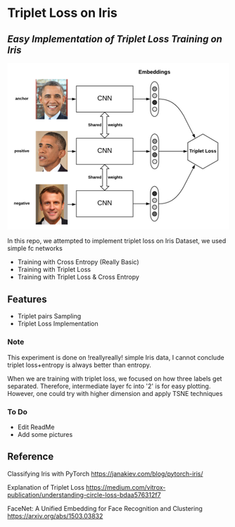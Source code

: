 # Triplet Loss on Iris
## _Easy Implementation of Triplet Loss Training on Iris_ 

![](img/triplet_loss.png)


 In this repo, we attempted to implement triplet loss on Iris Dataset, 
 we used simple fc networks
- Training with Cross Entropy (Really Basic)
- Training with Triplet Loss
-  Training with Triplet Loss & Cross Entropy

## Features
    
- Triplet pairs Sampling
- Triplet Loss Implementation

### Note
This experiment is done on !reallyreally! simple Iris data, I cannot conclude triplet loss+entropy is always better than entropy.

When we are training with triplet loss, we focused on how three labels get separated. Therefore, intermediate layer fc into '2' is for easy plotting. However, one could try with higher dimension and apply TSNE techniques



### To Do

- Edit ReadMe
- Add some pictures

## Reference

Classifying Iris with PyTorch https://janakiev.com/blog/pytorch-iris/

Explanation of Triplet Loss https://medium.com/vitrox-publication/understanding-circle-loss-bdaa576312f7

FaceNet: A Unified Embedding for Face Recognition and Clustering https://arxiv.org/abs/1503.03832